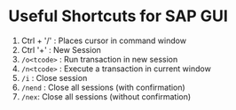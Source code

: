 # Useful Shortcuts for SAP GUI

1. Ctrl + '/' : Places cursor in command window
2. Ctrl '+' : New Session
3. `/o<tcode>` : Run transaction in new session
4. `/n<tcode>` : Execute a transaction in current window
5. `/i` : Close session
6. `/nend` : Close all sessions (with confirmation)
7. `/nex`: Close all sessions (without confirmation)
